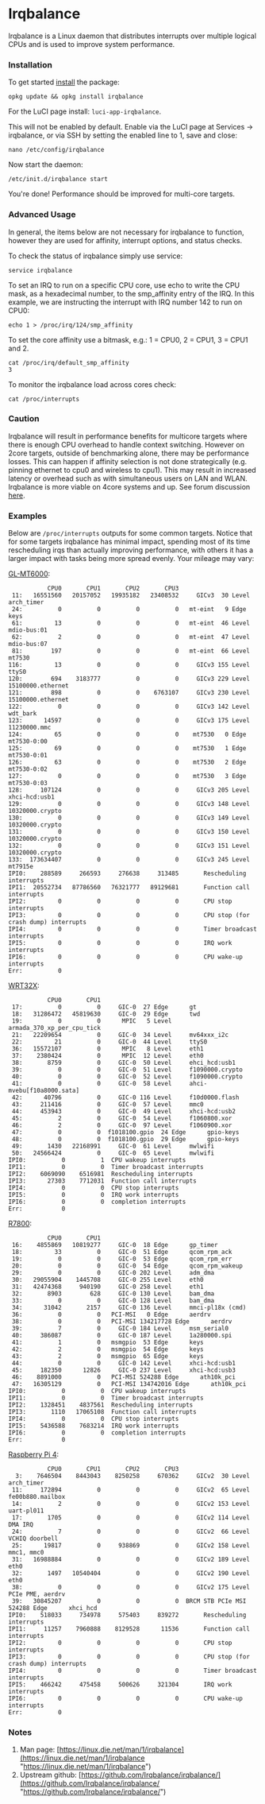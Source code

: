 # Irqbalance

Irqbalance is a Linux daemon that distributes interrupts over multiple logical CPUs and is used to improve system performance.

### Installation

To get started [install](/docs/guide-user/additional-software/managing_packages#web_interface "docs:guide-user:additional-software:managing_packages") the package:

```
opkg update && opkg install irqbalance
```

For the LuCI page install: `luci-app-irqbalance`.

This will not be enabled by default. Enable via the LuCI page at Services → irqbalance, or via SSH by setting the enabled line to 1, save and close:

```
nano /etc/config/irqbalance
```

Now start the daemon:

```
/etc/init.d/irqbalance start
```

You're done! Performance should be improved for multi-core targets.

### Advanced Usage

In general, the items below are not necessary for irqbalance to function, however they are used for affinity, interrupt options, and status checks.

To check the status of irqbalance simply use service:

```
service irqbalance
```

To set an IRQ to run on a specific CPU core, use echo to write the CPU mask, as a hexadecimal number, to the smp\_affinity entry of the IRQ. In this example, we are instructing the interrupt with IRQ number 142 to run on CPU0:

```
echo 1 > /proc/irq/124/smp_affinity
```

To set the core affinity use a bitmask, e.g.: 1 = CPU0, 2 = CPU1, 3 = CPU1 and 2.

```
cat /proc/irq/default_smp_affinity
3
```

To monitor the irqbalance load across cores check:

```
cat /proc/interrupts
```

### Caution

Irqbalance will result in performance benefits for multicore targets where there is enough CPU overhead to handle context switching. However on 2core targets, outside of benchmarking alone, there may be performance losses. This can happen if affinity selection is not done strategically (e.g. pinning ethernet to cpu0 and wireless to cpu1). This may result in increased latency or overhead such as with simultaneous users on LAN and WLAN. Irqbalance is more viable on 4core systems and up. See forum discussion [here](https://forum.openwrt.org/t/kong-pro-firmware-for-ipq806x-r7500-r7800-ea8500/55694/395 "https://forum.openwrt.org/t/kong-pro-firmware-for-ipq806x-r7500-r7800-ea8500/55694/395").

### Examples

Below are `/proc/interrupts` outputs for some common targets. Notice that for some targets irqbalance has minimal impact, spending most of its time rescheduling irqs than actually improving performance, with others it has a larger impact with tasks being more spread evenly. Your mileage may vary:

[GL-MT6000](/toh/gl.inet/gl-mt6000 "toh:gl.inet:gl-mt6000"):

```
           CPU0       CPU1       CPU2       CPU3
 11:   16551560   20157052   19935182   23408532     GICv3  30 Level     arch_timer
 24:          0          0          0          0   mt-eint   9 Edge      keys
 61:         13          0          0          0   mt-eint  46 Level     mdio-bus:01
 62:          2          0          0          0   mt-eint  47 Level     mdio-bus:07
 81:        197          0          0          0   mt-eint  66 Level     mt7530
116:         13          0          0          0     GICv3 155 Level     ttyS0
120:        694    3183777          0          0     GICv3 229 Level     15100000.ethernet
121:        898          0          0    6763107     GICv3 230 Level     15100000.ethernet
122:          0          0          0          0     GICv3 142 Level     wdt_bark
123:      14597          0          0          0     GICv3 175 Level     11230000.mmc
124:         65          0          0          0    mt7530   0 Edge      mt7530-0:00
125:         69          0          0          0    mt7530   1 Edge      mt7530-0:01
126:         63          0          0          0    mt7530   2 Edge      mt7530-0:02
127:          0          0          0          0    mt7530   3 Edge      mt7530-0:03
128:     107124          0          0          0     GICv3 205 Level     xhci-hcd:usb1
129:          0          0          0          0     GICv3 148 Level     10320000.crypto
130:          0          0          0          0     GICv3 149 Level     10320000.crypto
131:          0          0          0          0     GICv3 150 Level     10320000.crypto
132:          0          0          0          0     GICv3 151 Level     10320000.crypto
133:  173634407          0          0          0     GICv3 245 Level     mt7915e
IPI0:    288589     266593     276638     313485       Rescheduling interrupts
IPI1:  20552734   87786560   76321777   89129681       Function call interrupts
IPI2:         0          0          0          0       CPU stop interrupts
IPI3:         0          0          0          0       CPU stop (for crash dump) interrupts
IPI4:         0          0          0          0       Timer broadcast interrupts
IPI5:         0          0          0          0       IRQ work interrupts
IPI6:         0          0          0          0       CPU wake-up interrupts
Err:          0
```

[WRT32X](/toh/linksys/wrt_ac_series "toh:linksys:wrt_ac_series"):

```
           CPU0       CPU1       
 17:          0          0     GIC-0  27 Edge      gt
 18:   31286472   45819630     GIC-0  29 Edge      twd
 19:          0          0      MPIC   5 Level     armada_370_xp_per_cpu_tick
 21:   22209654          0     GIC-0  34 Level     mv64xxx_i2c
 22:         21          0     GIC-0  44 Level     ttyS0
 36:   15572107          0      MPIC   8 Level     eth1
 37:    2380424          0      MPIC  12 Level     eth0
 38:       8759          0     GIC-0  50 Level     ehci_hcd:usb1
 39:          0          0     GIC-0  51 Level     f1090000.crypto
 40:          0          0     GIC-0  52 Level     f1090000.crypto
 41:          0          0     GIC-0  58 Level     ahci-mvebu[f10a8000.sata]
 42:      40796          0     GIC-0 116 Level     f10d0000.flash
 43:     211416          0     GIC-0  57 Level     mmc0
 44:     453943          0     GIC-0  49 Level     xhci-hcd:usb2
 45:          2          0     GIC-0  54 Level     f1060800.xor
 46:          2          0     GIC-0  97 Level     f1060900.xor
 47:          0          0  f1018100.gpio  24 Edge      gpio-keys
 48:          0          0  f1018100.gpio  29 Edge      gpio-keys
 49:       1430   22168991     GIC-0  61 Level     mwlwifi
 50:   24566424          0     GIC-0  65 Level     mwlwifi
IPI0:          0          1  CPU wakeup interrupts
IPI1:          0          0  Timer broadcast interrupts
IPI2:    6069090    6516981  Rescheduling interrupts
IPI3:      27303    7712031  Function call interrupts
IPI4:          0          0  CPU stop interrupts
IPI5:          0          0  IRQ work interrupts
IPI6:          0          0  completion interrupts
Err:           0
```

[R7800](/toh/netgear/r7800 "toh:netgear:r7800"):

```
           CPU0       CPU1       
 16:    4855869   10819277     GIC-0  18 Edge      gp_timer
 18:         33          0     GIC-0  51 Edge      qcom_rpm_ack
 19:          0          0     GIC-0  53 Edge      qcom_rpm_err
 20:          0          0     GIC-0  54 Edge      qcom_rpm_wakeup
 29:          0          0     GIC-0 202 Level     adm_dma
 30:   29055904    1445708     GIC-0 255 Level     eth0
 31:   42474368     940190     GIC-0 258 Level     eth1
 32:       8903        628     GIC-0 130 Level     bam_dma
 33:          0          0     GIC-0 128 Level     bam_dma
 34:      31042       2157     GIC-0 136 Level     mmci-pl18x (cmd)
 36:          0          0   PCI-MSI   0 Edge      aerdrv
 38:          0          0   PCI-MSI 134217728 Edge      aerdrv
 39:          7          0     GIC-0 184 Level     msm_serial0
 40:     386087          0     GIC-0 187 Level     1a280000.spi
 41:          1          0   msmgpio  53 Edge      keys
 42:          2          0   msmgpio  54 Edge      keys
 43:          2          0   msmgpio  65 Edge      keys
 44:          0          0     GIC-0 142 Level     xhci-hcd:usb1
 45:     182350      12826     GIC-0 237 Level     xhci-hcd:usb3
 46:    8891000          0   PCI-MSI 524288 Edge      ath10k_pci
 47:   16305129          0   PCI-MSI 134742016 Edge      ath10k_pci
IPI0:          0          0  CPU wakeup interrupts
IPI1:          0          0  Timer broadcast interrupts
IPI2:    1328451    4837561  Rescheduling interrupts
IPI3:       1110   17065108  Function call interrupts
IPI4:          0          0  CPU stop interrupts
IPI5:    5436588    7683214  IRQ work interrupts
IPI6:          0          0  completion interrupts
Err:           0
```

[Raspberry Pi 4](/toh/raspberry_pi_foundation/raspberry_pi "toh:raspberry_pi_foundation:raspberry_pi"):

```
           CPU0       CPU1       CPU2       CPU3
  3:    7646504    8443043    8250258     670362     GICv2  30 Level     arch_timer
 11:     172894          0          0          0     GICv2  65 Level     fe00b880.mailbox
 14:          2          0          0          0     GICv2 153 Level     uart-pl011
 17:       1705          0          0          0     GICv2 114 Level     DMA IRQ
 24:          7          0          0          0     GICv2  66 Level     VCHIQ doorbell
 25:      19817          0     938869          0     GICv2 158 Level     mmc1, mmc0
 31:   16988884          0          0          0     GICv2 189 Level     eth0
 32:       1497   10540404          0          0     GICv2 190 Level     eth0
 38:          0          0          0          0     GICv2 175 Level     PCIe PME, aerdrv
 39:   30845207          0          0          0  BRCM STB PCIe MSI 524288 Edge      xhci_hcd
IPI0:    518033     734978     575403     839272       Rescheduling interrupts
IPI1:     11257    7960888    8129528      11536       Function call interrupts
IPI2:         0          0          0          0       CPU stop interrupts
IPI3:         0          0          0          0       CPU stop (for crash dump) interrupts
IPI4:         0          0          0          0       Timer broadcast interrupts
IPI5:    466242     475458     500626     321304       IRQ work interrupts
IPI6:         0          0          0          0       CPU wake-up interrupts
Err:          0
```

### Notes

1. Man page: [https://linux.die.net/man/1/irqbalance](https://linux.die.net/man/1/irqbalance "https://linux.die.net/man/1/irqbalance")
2. Upstream github: [https://github.com/Irqbalance/irqbalance/](https://github.com/Irqbalance/irqbalance/ "https://github.com/Irqbalance/irqbalance/")
